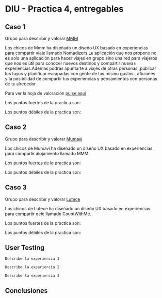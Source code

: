 # DIU - Practica 4, entregables

## Caso 1

Grupo para describir y valorar [MMM](https://github.com/patchispatch/DIU20)


Los chicos de Mmm ha diseñado un diseño UX basado en experiencias para compartir viaje llamado Nomadizers.La aplicación que nos propone no es solo una aplicación para hacer viajes en grupo sino una red para viajeros que nos es útil para conocer nuevos destinos y compartir nuevas experiencias.Ademas podrás apuntarte a viajes de otras personas ,publicar los tuyos y planificar escapadas con gente de tus mismo gustos , aficiones y la posibilidad de compartir tus experiencias y pensamientos con personas de tu alrededor.  

Para ver la hoja de valoración [pulse aquí](https://github.com/javiercdag/DIU20)

Los puntos fuertes de la practica son:

Los puntos débiles de la practica son:


## Caso 2


Grupo para describir y valorar [Mumavi](https://github.com/javiercdag/DIU20)

Los chicos de Mumavi ha diseñado un diseño UX basado en experiencias para compartir alojamiento llamado MMM.

Los puntos fuertes de la practica son:

Los puntos débiles de la practica son:


## Caso 3

Grupo para describir y valorar [Lutece](https://github.com/IvanitiX/DIU20)

Los chicos de Lutece ha diseñado un diseño UX basado en experiencias para compartir ocio​ llamado CountWithMe.

Los puntos fuertes de la practica son:

Los puntos débiles de la practica son:

## User Testing

	Describe la experiencia 1

	Describe la experiencia 2

	Describe la experiencia 3


## Conclusiones
